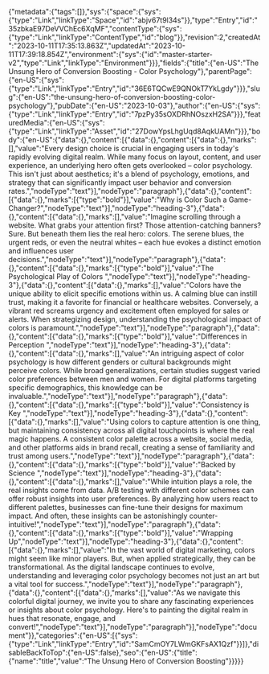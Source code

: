 {"metadata":{"tags":[]},"sys":{"space":{"sys":{"type":"Link","linkType":"Space","id":"abjv67t9l34s"}},"type":"Entry","id":"35zbkaE97DeVVChEc6XqMF","contentType":{"sys":{"type":"Link","linkType":"ContentType","id":"blog"}},"revision":2,"createdAt":"2023-10-11T17:35:13.863Z","updatedAt":"2023-10-11T17:39:18.854Z","environment":{"sys":{"id":"master-starter-v2","type":"Link","linkType":"Environment"}}},"fields":{"title":{"en-US":"The Unsung Hero of Conversion Boosting - Color Psychology"},"parentPage":{"en-US":{"sys":{"type":"Link","linkType":"Entry","id":"36E6TQCwE9QNOkT7YkLgdy"}}},"slug":{"en-US":"the-unsung-hero-of-conversion-boosting-color-psychology"},"pubDate":{"en-US":"2023-10-03"},"author":{"en-US":{"sys":{"type":"Link","linkType":"Entry","id":"7pzPy35sOXDRhNOszxH2SA"}}},"featuredMedia":{"en-US":{"sys":{"type":"Link","linkType":"Asset","id":"27DowYpsLhgUqd8AqkUAMn"}}},"body":{"en-US":{"data":{},"content":[{"data":{},"content":[{"data":{},"marks":[],"value":"Every design choice is crucial in engaging users in today's rapidly evolving digital realm. While many focus on layout, content, and user experience, an underlying hero often gets overlooked – color psychology. This isn't just about aesthetics; it's a blend of psychology, emotions, and strategy that can significantly impact user behavior and conversion rates.","nodeType":"text"}],"nodeType":"paragraph"},{"data":{},"content":[{"data":{},"marks":[{"type":"bold"}],"value":"Why is Color Such a Game-Changer?","nodeType":"text"}],"nodeType":"heading-3"},{"data":{},"content":[{"data":{},"marks":[],"value":"Imagine scrolling through a website. What grabs your attention first? Those attention-catching banners? Sure. But beneath them lies the real hero: colors. The serene blues, the urgent reds, or even the neutral whites – each hue evokes a distinct emotion and influences user decisions.","nodeType":"text"}],"nodeType":"paragraph"},{"data":{},"content":[{"data":{},"marks":[{"type":"bold"}],"value":"The Psychological Play of Colors ","nodeType":"text"}],"nodeType":"heading-3"},{"data":{},"content":[{"data":{},"marks":[],"value":"Colors have the unique ability to elicit specific emotions within us. A calming blue can instill trust, making it a favorite for financial or healthcare websites. Conversely, a vibrant red screams urgency and excitement often employed for sales or alerts. When strategizing design, understanding the psychological impact of colors is paramount.","nodeType":"text"}],"nodeType":"paragraph"},{"data":{},"content":[{"data":{},"marks":[{"type":"bold"}],"value":"Differences in Perception ","nodeType":"text"}],"nodeType":"heading-3"},{"data":{},"content":[{"data":{},"marks":[],"value":"An intriguing aspect of color psychology is how different genders or cultural backgrounds might perceive colors. While broad generalizations, certain studies suggest varied color preferences between men and women. For digital platforms targeting specific demographics, this knowledge can be invaluable.","nodeType":"text"}],"nodeType":"paragraph"},{"data":{},"content":[{"data":{},"marks":[{"type":"bold"}],"value":"Consistency is Key ","nodeType":"text"}],"nodeType":"heading-3"},{"data":{},"content":[{"data":{},"marks":[],"value":"Using colors to capture attention is one thing, but maintaining consistency across all digital touchpoints is where the real magic happens. A consistent color palette across a website, social media, and other platforms aids in brand recall, creating a sense of familiarity and trust among users.","nodeType":"text"}],"nodeType":"paragraph"},{"data":{},"content":[{"data":{},"marks":[{"type":"bold"}],"value":"Backed by Science ","nodeType":"text"}],"nodeType":"heading-3"},{"data":{},"content":[{"data":{},"marks":[],"value":"While intuition plays a role, the real insights come from data. A/B testing with different color schemes can offer robust insights into user preferences. By analyzing how users react to different palettes, businesses can fine-tune their designs for maximum impact. And often, these insights can be astonishingly counter-intuitive!","nodeType":"text"}],"nodeType":"paragraph"},{"data":{},"content":[{"data":{},"marks":[{"type":"bold"}],"value":"Wrapping Up","nodeType":"text"}],"nodeType":"heading-3"},{"data":{},"content":[{"data":{},"marks":[],"value":"In the vast world of digital marketing, colors might seem like minor players. But, when applied strategically, they can be transformational. As the digital landscape continues to evolve, understanding and leveraging color psychology becomes not just an art but a vital tool for success.","nodeType":"text"}],"nodeType":"paragraph"},{"data":{},"content":[{"data":{},"marks":[],"value":"As we navigate this colorful digital journey, we invite you to share any fascinating experiences or insights about color psychology. Here's to painting the digital realm in hues that resonate, engage, and convert!","nodeType":"text"}],"nodeType":"paragraph"}],"nodeType":"document"}},"categories":{"en-US":[{"sys":{"type":"Link","linkType":"Entry","id":"SamCmOY7LWmGKFsAX1Qzf"}}]},"disableBackToTop":{"en-US":false},"seo":{"en-US":{"title":{"name":"title","value":"The Unsung Hero of Conversion Boosting"}}}}}